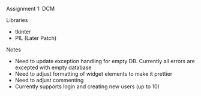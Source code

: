 Assignment 1: DCM

Libraries
- tkinter
- PIL (Later Patch)


Notes
- Need to update exception handling for empty DB. Currently all errors are excepted with empty database
- Need to adjust formatting of widget elements to make it prettier
- Need to adjust commenting
- Currently supports login and creating new users (up to 10)
